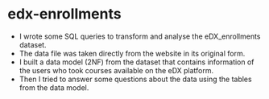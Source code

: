 # edx-enrollments

* I wrote some SQL queries to transform and analyse the eDX_enrollments dataset.  
* The data file was taken directly from the website in its original form.  
* I built a data model (2NF) from the dataset that contains information of the users who took courses available on the eDX platform.  
* Then I tried to answer some questions about the data using the tables from the data model.  
